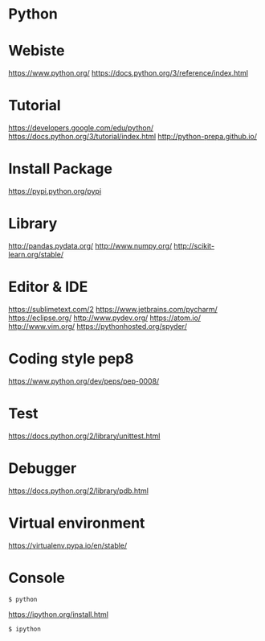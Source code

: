 # Python

# Webiste

https://www.python.org/
https://docs.python.org/3/reference/index.html

# Tutorial

https://developers.google.com/edu/python/
https://docs.python.org/3/tutorial/index.html
http://python-prepa.github.io/

# Install Package

https://pypi.python.org/pypi

# Library

http://pandas.pydata.org/
http://www.numpy.org/
http://scikit-learn.org/stable/

# Editor & IDE

https://sublimetext.com/2
https://www.jetbrains.com/pycharm/
https://eclipse.org/
http://www.pydev.org/
https://atom.io/
http://www.vim.org/
https://pythonhosted.org/spyder/

# Coding style pep8

https://www.python.org/dev/peps/pep-0008/

# Test

https://docs.python.org/2/library/unittest.html

# Debugger

https://docs.python.org/2/library/pdb.html

# Virtual environment

https://virtualenv.pypa.io/en/stable/

# Console

~~~
$ python
~~~

https://ipython.org/install.html

~~~
$ ipython
~~~


